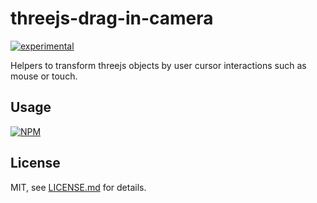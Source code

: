 # threejs-drag-in-camera

[![experimental](http://badges.github.io/stability-badges/dist/experimental.svg)](http://github.com/badges/stability-badges)

Helpers to transform threejs objects by user cursor interactions such as mouse or touch.

## Usage

[![NPM](https://nodei.co/npm/threejs-drag-in-camera.png)](https://nodei.co/npm/threejs-drag-in-camera/)

## License

MIT, see [LICENSE.md](http://github.com/bunnybones1/threejs-drag-in-camera/blob/master/LICENSE.md) for details.
